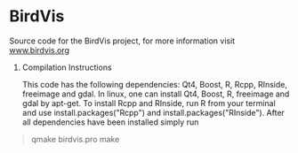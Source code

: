 BirdVis
=======

Source code for the BirdVis project, for more information visit www.birdvis.org

1) Compilation Instructions

   This code has the following dependencies: Qt4, Boost, R, Rcpp, RInside, freeimage and gdal.
In linux, one can install Qt4, Boost, R, freeimage and gdal by apt-get. To install Rcpp and RInside,
run R from your terminal and use install.packages("Rcpp") and install.packages("RInside"). After
all dependencies have been installed simply run 
  > qmake birdvis.pro
  > make
